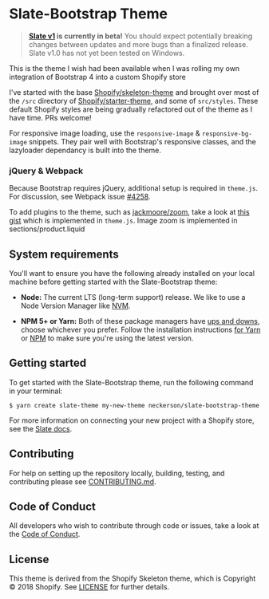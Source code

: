 # Slate-Bootstrap Theme

> **[Slate v1](https://github.com/Shopify/slate) is currently in beta!** You should expect potentially breaking changes between updates and more bugs than a finalized release. Slate v1.0 has not yet been tested on Windows.

This is the theme I wish had been available when I was rolling my own integration of Bootstrap 4 into a custom Shopify store

I've started with the base [Shopify/skeleton-theme](https://github.com/Shopify/starter-theme) and brought over most of the ```/src``` directory of [Shopify/starter-theme](https://github.com/Shopify/skeleton-theme), and some of ```src/styles```. These default Shopify styles are being gradually refactored out of the theme as I have time. PRs welcome!

For responsive image loading, use the ```responsive-image``` & ```responsive-bg-image``` snippets. They pair well with Bootstrap's responsive classes, and the lazyloader dependancy is built into the theme.

### jQuery & Webpack
Because Bootstrap requires jQuery, additional setup is required in ```theme.js```. For discussion, see Webpack issue [#4258](https://github.com/webpack/webpack/issues/4258).

To add plugins to the theme, such as [jackmoore/zoom](https://github.com/jackmoore/zoom), take a look at [this gist](https://gist.github.com/neckerson/fd24e76e5c3f38d5aef83baadd09d28b) which is implemented in ```theme.js```. Image zoom is implemented in sections/product.liquid

## System requirements

You'll want to ensure you have the following already installed on your local machine before getting started with the Slate-Bootstrap theme:

* **Node:** The current LTS (long-term support) release. We like to use a Node Version Manager like [NVM](https://github.com/creationix/nvm).

* **NPM 5+ or Yarn:** Both of these package managers have [ups and downs](https://blog.risingstack.com/yarn-vs-npm-node-js-package-managers/), choose whichever you prefer. Follow the installation instructions [for Yarn](https://yarnpkg.com/en/docs/install) or [NPM](https://www.npmjs.com/get-npm) to make sure you're using the latest version.

## Getting started

To get started with the Slate-Bootstrap theme, run the following command in your terminal:

```
$ yarn create slate-theme my-new-theme neckerson/slate-bootstrap-theme
```

For more information on connecting your new project with a Shopify store, see the [Slate docs](https://github.com/Shopify/slate/wiki/3.-Connect-to-your-store).

## Contributing

For help on setting up the repository locally, building, testing, and contributing
please see [CONTRIBUTING.md](https://github.com/neckerson/slate-bootstrap/blob/master/CONTRIBUTING.md).

## Code of Conduct

All developers who wish to contribute through code or issues, take a look at the
[Code of Conduct](https://github.com/neckerson/slate-bootstrap/blob/master/CODE_OF_CONDUCT.md).

## License

This theme is derived from the Shopify Skeleton theme, which is Copyright © 2018 Shopify. See [LICENSE](https://github.com/Shopify/skeleton-theme/blob/master/LICENSE) for further details.
